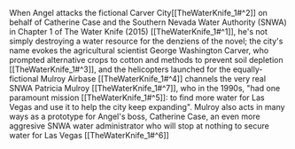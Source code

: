When Angel attacks the fictional Carver City[[TheWaterKnife_1#^2]] on behalf of Catherine Case and the Southern Nevada Water Authority (SNWA) in Chapter 1 of The Water Knife (2015) [[TheWaterKnife_1#^1]], he's not simply destroying a water resource for the denziens of the novel; the city's name evokes the agricultural scientist George Washington Carver, who prompted alternative crops to cotton and methods to prevent soil depletion [[TheWaterKnife_1#^3]], and the helicopters launched for the equally-fictional Mulroy Airbase [[TheWaterKnife_1#^4]] channels the very real SNWA Patricia Mulroy [[TheWaterKnife_1#^7]], who in the 1990s, "had one paramount mission [[TheWaterKnife_1#^5]]: to find more water for Las Vegas and use it to help the city keep expanding". Mulroy also acts in many ways as a prototype for Angel's boss, Catherine Case, an even more aggresive SNWA water administrator who will stop at nothing to secure water for Las Vegas [[TheWaterKnife_1#^6]]